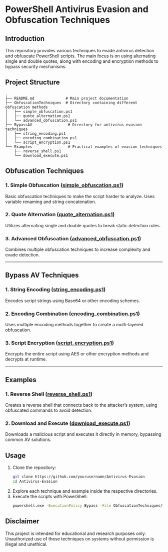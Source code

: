 
# PowerShell Antivirus Evasion and Obfuscation Techniques

## Introduction
This repository provides various techniques to evade antivirus detection and obfuscate PowerShell scripts. The main focus is on using alternating single and double quotes, along with encoding and encryption methods to bypass security mechanisms.

## Project Structure
```
.
├── README.md              # Main project documentation
├── ObfuscationTechniques  # Directory containing different obfuscation methods
│   ├── simple_obfuscation.ps1
│   ├── quote_alternation.ps1
│   └── advanced_obfuscation.ps1
├── BypassAV                # Directory for antivirus evasion techniques
│   ├── string_encoding.ps1
│   ├── encoding_combination.ps1
│   └── script_encryption.ps1
└── Examples                # Practical examples of evasion techniques
    ├── reverse_shell.ps1
    └── download_execute.ps1
```

## Obfuscation Techniques
### 1. Simple Obfuscation ([simple_obfuscation.ps1](https://github.com/AlyanGulzar/PowerShell-AV-Evasion/blob/main/ObfuscationTechniques/Simple_Obfuscation.ps1))
Basic obfuscation techniques to make the script harder to analyze. Uses variable renaming and string concatenation.

### 2. Quote Alternation ([quote_alternation.ps1](https://github.com/AlyanGulzar/PowerShell-AV-Evasion/blob/main/ObfuscationTechniques/Quote_Alternation.ps1))
Utilizes alternating single and double quotes to break static detection rules.

### 3. Advanced Obfuscation ([advanced_obfuscation.ps1](https://github.com/AlyanGulzar/PowerShell-AV-Evasion/blob/main/ObfuscationTechniques/Advance_Obfuscation.ps1))
Combines multiple obfuscation techniques to increase complexity and evade detection.

---

## Bypass AV Techniques
### 1. String Encoding ([string_encoding.ps1](https://github.com/AlyanGulzar/PowerShell-AV-Evasion/blob/main/BypassAV/String_Encoding.ps1))
Encodes script strings using Base64 or other encoding schemes.

### 2. Encoding Combination ([encoding_combination.ps1](https://github.com/AlyanGulzar/PowerShell-AV-Evasion/blob/main/BypassAV/Encoding_Combination.ps1))
Uses multiple encoding methods together to create a multi-layered obfuscation.

### 3. Script Encryption ([script_encryption.ps1](https://github.com/AlyanGulzar/PowerShell-AV-Evasion/blob/main/BypassAV/Script_Encryption.ps1))
Encrypts the entire script using AES or other encryption methods and decrypts at runtime.

---

## Examples
### 1. Reverse Shell ([reverse_shell.ps1](https://github.com/AlyanGulzar/PowerShell-AV-Evasion/blob/main/Examples/Reverse_Shell.ps1))
Creates a reverse shell that connects back to the attacker’s system, using obfuscated commands to avoid detection.

### 2. Download and Execute ([download_execute.ps1](https://github.com/AlyanGulzar/PowerShell-AV-Evasion/blob/main/Examples/Download_Execute.ps1))
Downloads a malicious script and executes it directly in memory, bypassing common AV solutions.

## Usage
1. Clone the repository:
   ```bash
   git clone https://github.com/yourusername/Antivirus-Evasion
   cd Antivirus-Evasion
   ```
2. Explore each technique and example inside the respective directories.
3. Execute the scripts with PowerShell:
   ```bash
   powershell.exe -ExecutionPolicy Bypass -File ObfuscationTechniques/simple_obfuscation.ps1
   ```

## Disclaimer
This project is intended for educational and research purposes only. Unauthorized use of these techniques on systems without permission is illegal and unethical.
